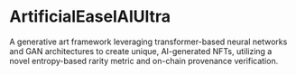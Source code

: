 # ArtificialEaselAIUltra
A generative art framework leveraging transformer-based neural networks and GAN architectures to create unique, AI-generated NFTs, utilizing a novel entropy-based rarity metric and on-chain provenance verification.
